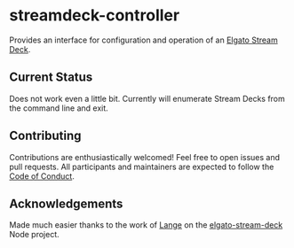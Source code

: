 # streamdeck-controller

Provides an interface for configuration and operation of an
[Elgato Stream Deck][main_0].

## Current Status
Does not work even a little bit.  Currently will enumerate Stream Decks from
the command line and exit.

## Contributing
Contributions are enthusiastically welcomed!  Feel free to open issues and pull
requests.  All participants and maintainers are expected to follow the
[Code of Conduct][contributing_1].

## Acknowledgements
Made much easier thanks to the work of [Lange][ack_0] on the
[elgato-stream-deck][ack_1] Node project.

[main_0]:https://www.elgato.com/en/gaming/stream-deck
[contributing_0]:https://github.com/wuest/streamdeck-controller/blob/master/CONTRIBUTING.md
[contributing_1]:https://github.com/wuest/streamdeck-controller/blob/master/CONDUCT.md
[ack_1]:https://github.com/Lange
[ack_0]:https://github.com/Lange/node-elgato-stream-deck
